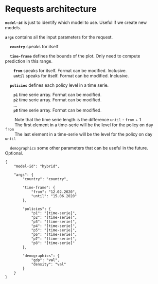 # Requests architecture

**`model-id`** is just to identify which model to use. Useful if we create new models.

**`args`** contains all the input parameters for the request.

&nbsp;&nbsp;&nbsp; **`country`** speaks for itself

&nbsp;&nbsp;&nbsp; **`time-frame`** defines the bounds of the plot. Only need to compute prediction in this range.

&nbsp;&nbsp;&nbsp;&nbsp;&nbsp;&nbsp; **`from`** speaks for itself. Format can be modified. Inclusive. <br>
&nbsp;&nbsp;&nbsp;&nbsp;&nbsp;&nbsp; **`until`** speaks for itself. Format can be modified. Inclusive.

&nbsp;&nbsp;&nbsp; **`policies`** defines each policy level in a time serie.

&nbsp;&nbsp;&nbsp;&nbsp;&nbsp;&nbsp; **`p1`** time serie array. Format can be modified. <br>
&nbsp;&nbsp;&nbsp;&nbsp;&nbsp;&nbsp; **`p2`** time serie array. Format can be modified. <br>
&nbsp;&nbsp;&nbsp;&nbsp;&nbsp;&nbsp; ... <br>
&nbsp;&nbsp;&nbsp;&nbsp;&nbsp;&nbsp; **`p8`** time serie array. Format can be modified. <br>

&nbsp;&nbsp;&nbsp;&nbsp;&nbsp;&nbsp;&nbsp; Note that the time serie length is the difference `until` - `from` + 1 <br>
&nbsp;&nbsp;&nbsp;&nbsp;&nbsp;&nbsp;&nbsp; The first element in a time-serie will be the level for the policy on day `from` <br>
&nbsp;&nbsp;&nbsp;&nbsp;&nbsp;&nbsp;&nbsp; The last element in a time-serie will be the level for the policy on day `until`

&nbsp;&nbsp;&nbsp; `demographics` some other parameters that can be useful in the future. Optional.

```
{
    "model-id": "hybrid",

    "args": {    
        "country": "country",
        
        "time-frame": {
            "from": "12.02.2020",
            "until": "15.06.2020"
        },
        
        "policies": {
            "p1": "[time-serie]",
            "p2": "[time-serie]",
            "p3": "[time-serie]",
            "p4": "[time-serie]",
            "p5": "[time-serie]",
            "p6": "[time-serie]",
            "p7": "[time-serie]",
            "p8": "[time-serie]"
        },

        "demographics": {
            "gdp": "val",
            "density": "val"
        }
    }
}

```
